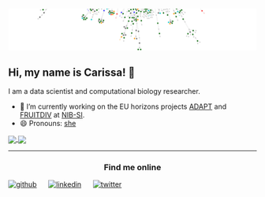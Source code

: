 ![](https://github.com/carissableker/carissableker/blob/master/header-t.png)

## Hi, my name is Carissa! 👋
I am a data scientist and computational biology researcher. 


- 🔭 I’m currently working on the EU horizons projects [ADAPT](https://adapt.univie.ac.at/) and [FRUITDIV](https://ec.europa.eu/info/funding-tenders/opportunities/portal/screen/how-to-participate/org-details/999806840/project/101133964/program/43108390/details) at [NIB-SI](https://github.com/NIB-SI). 
- 😄 Pronouns: [she](https://www.mypronouns.org/she-her) 

<a href="https://github.com/anuraghazra/github-readme-stats">
  <img align="center" src="https://github-readme-stats-carissableker.vercel.app/api/top-langs/?username=carissableker&count_private=true&show_icons=true&include_all_commits=true&langs_count=10&hide=html,tex&show_icons=true&layout=compact&count_private=true&theme=transparent&bg_color=45,46afbc,bc5346&text_color=020101" />
</a>
<a href="https://github.com/anuraghazra/convoychat">
  <img align="center" src="https://github-readme-stats-carissableker.vercel.app/api?username=carissableker&count_private=true&show_icons=true&theme=transparent&bg_color=315,bc5346,46afbc&text_color=020101" />
</a>


---


### <center>Find me online </center>
[<img src='https://cdn.jsdelivr.net/npm/simple-icons@3.0.1/icons/github.svg' alt='github' height='40'>](https://github.com/carissableker) 
&nbsp;&nbsp;&nbsp;&nbsp;
[<img src='https://cdn.jsdelivr.net/npm/simple-icons@3.0.1/icons/linkedin.svg' alt='linkedin' height='40'>](https://www.linkedin.com/in/carissa-bleker/) &nbsp;&nbsp;&nbsp;&nbsp;
[<img src='https://cdn.jsdelivr.net/npm/simple-icons@3.0.1/icons/twitter.svg' alt='twitter' height='40'>](https://twitter.com/BlekerCarissa) &nbsp;&nbsp;&nbsp;&nbsp;
<!-- [<img src='https://github.com/carissableker/carissableker/blob/master/language-black-18dp.svg' alt='website' height='40'>](https://carissableker.github.io/) -->


